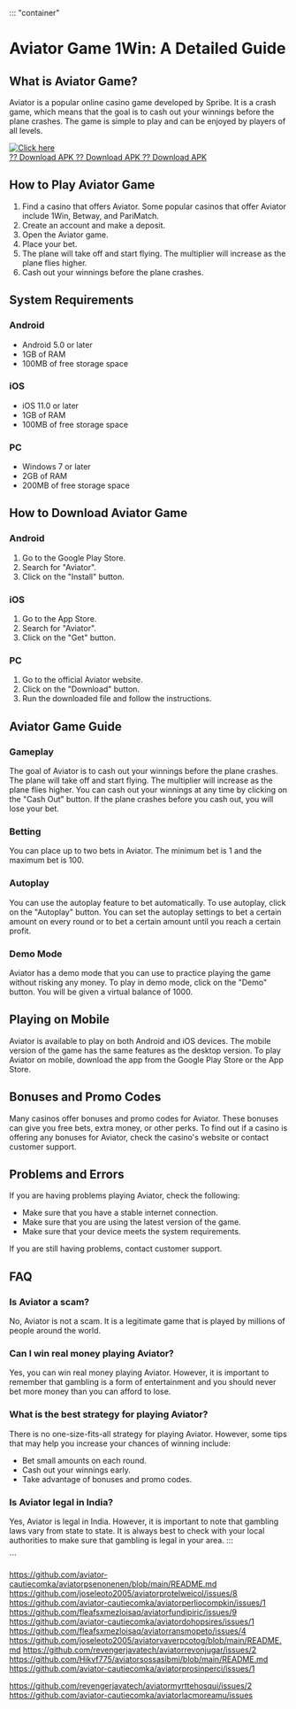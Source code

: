 ::: \"container\"
# Aviator Game 1Win: A Detailed Guide

## What is Aviator Game?

Aviator is a popular online casino game developed by Spribe. It is a
crash game, which means that the goal is to cash out your winnings
before the plane crashes. The game is simple to play and can be enjoyed
by players of all levels.

[![Click
here](https://readscoops.com/wp-content/uploads/2023/03/Readscoop-aviator-1-1.jpg)](https://traff.sbs/deff)\
[?? Download APK ?? Download APK ?? Download
APK](https://traff.sbs/deff)

## How to Play Aviator Game

1.  Find a casino that offers Aviator. Some popular casinos that offer
    Aviator include 1Win, Betway, and PariMatch.
2.  Create an account and make a deposit.
3.  Open the Aviator game.
4.  Place your bet.
5.  The plane will take off and start flying. The multiplier will
    increase as the plane flies higher.
6.  Cash out your winnings before the plane crashes.

## System Requirements

### Android

-   Android 5.0 or later
-   1GB of RAM
-   100MB of free storage space

### iOS

-   iOS 11.0 or later
-   1GB of RAM
-   100MB of free storage space

### PC

-   Windows 7 or later
-   2GB of RAM
-   200MB of free storage space

## How to Download Aviator Game

### Android

1.  Go to the Google Play Store.
2.  Search for "Aviator".
3.  Click on the "Install" button.

### iOS

1.  Go to the App Store.
2.  Search for "Aviator".
3.  Click on the "Get" button.

### PC

1.  Go to the official Aviator website.
2.  Click on the "Download" button.
3.  Run the downloaded file and follow the instructions.

## Aviator Game Guide

### Gameplay

The goal of Aviator is to cash out your winnings before the plane
crashes. The plane will take off and start flying. The multiplier will
increase as the plane flies higher. You can cash out your winnings at
any time by clicking on the "Cash Out" button. If the plane
crashes before you cash out, you will lose your bet.

### Betting

You can place up to two bets in Aviator. The minimum bet is 1 and the
maximum bet is 100.

### Autoplay

You can use the autoplay feature to bet automatically. To use autoplay,
click on the "Autoplay" button. You can set the autoplay settings
to bet a certain amount on every round or to bet a certain amount until
you reach a certain profit.

### Demo Mode

Aviator has a demo mode that you can use to practice playing the game
without risking any money. To play in demo mode, click on the
"Demo" button. You will be given a virtual balance of 1000.

## Playing on Mobile

Aviator is available to play on both Android and iOS devices. The mobile
version of the game has the same features as the desktop version. To
play Aviator on mobile, download the app from the Google Play Store or
the App Store.

## Bonuses and Promo Codes

Many casinos offer bonuses and promo codes for Aviator. These bonuses
can give you free bets, extra money, or other perks. To find out if a
casino is offering any bonuses for Aviator, check the casino\'s website
or contact customer support.

## Problems and Errors

If you are having problems playing Aviator, check the following:

-   Make sure that you have a stable internet connection.
-   Make sure that you are using the latest version of the game.
-   Make sure that your device meets the system requirements.

If you are still having problems, contact customer support.

## FAQ

### Is Aviator a scam?

No, Aviator is not a scam. It is a legitimate game that is played by
millions of people around the world.

### Can I win real money playing Aviator?

Yes, you can win real money playing Aviator. However, it is important to
remember that gambling is a form of entertainment and you should never
bet more money than you can afford to lose.

### What is the best strategy for playing Aviator?

There is no one-size-fits-all strategy for playing Aviator. However,
some tips that may help you increase your chances of winning include:

-   Bet small amounts on each round.
-   Cash out your winnings early.
-   Take advantage of bonuses and promo codes.

### Is Aviator legal in India?

Yes, Aviator is legal in India. However, it is important to note that
gambling laws vary from state to state. It is always best to check with
your local authorities to make sure that gambling is legal in your area.
:::

\`\`\`

https://github.com/aviator-cautiecomka/aviatorpsenonenen/blob/main/README.md
https://github.com/joseleoto2005/aviatorprotelweicol/issues/8
https://github.com/aviator-cautiecomka/aviatorperliocompkin/issues/1
https://github.com/fleafsxmezloisaq/aviatorfundipiric/issues/9
https://github.com/aviator-cautiecomka/aviatordohopsires/issues/1
https://github.com/fleafsxmezloisaq/aviatorransmopeto/issues/4
https://github.com/joseleoto2005/aviatorvaverpcotog/blob/main/README.md
https://github.com/revengerjavatech/aviatorrevonjugar/issues/2
https://github.com/Hikvf775/aviatorsossasibmi/blob/main/README.md
https://github.com/aviator-cautiecomka/aviatorprosinperci/issues/1



https://github.com/revengerjavatech/aviatormyrttehosqui/issues/2
https://github.com/aviator-cautiecomka/aviatorlacmoreamu/issues
